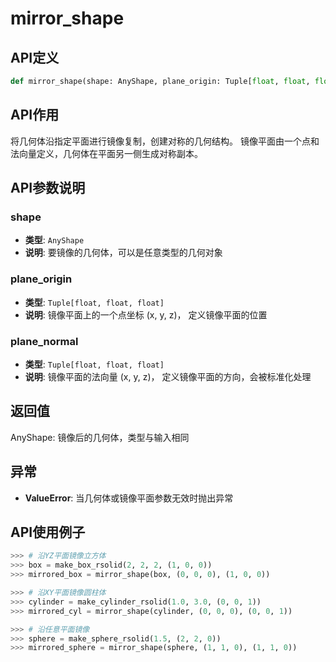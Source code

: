 # mirror_shape

## API定义

```python
def mirror_shape(shape: AnyShape, plane_origin: Tuple[float, float, float], plane_normal: Tuple[float, float, float]) -> AnyShape
```

## API作用

将几何体沿指定平面进行镜像复制，创建对称的几何结构。
镜像平面由一个点和法向量定义，几何体在平面另一侧生成对称副本。

## API参数说明

### shape

- **类型**: `AnyShape`
- **说明**: 要镜像的几何体，可以是任意类型的几何对象

### plane_origin

- **类型**: `Tuple[float, float, float]`
- **说明**: 镜像平面上的一个点坐标 (x, y, z)， 定义镜像平面的位置

### plane_normal

- **类型**: `Tuple[float, float, float]`
- **说明**: 镜像平面的法向量 (x, y, z)， 定义镜像平面的方向，会被标准化处理

## 返回值

AnyShape: 镜像后的几何体，类型与输入相同

## 异常

- **ValueError**: 当几何体或镜像平面参数无效时抛出异常

## API使用例子

```python
>>> # 沿YZ平面镜像立方体
>>> box = make_box_rsolid(2, 2, 2, (1, 0, 0))
>>> mirrored_box = mirror_shape(box, (0, 0, 0), (1, 0, 0))

>>> # 沿XY平面镜像圆柱体
>>> cylinder = make_cylinder_rsolid(1.0, 3.0, (0, 0, 1))
>>> mirrored_cyl = mirror_shape(cylinder, (0, 0, 0), (0, 0, 1))

>>> # 沿任意平面镜像
>>> sphere = make_sphere_rsolid(1.5, (2, 2, 0))
>>> mirrored_sphere = mirror_shape(sphere, (1, 1, 0), (1, 1, 0))
```
